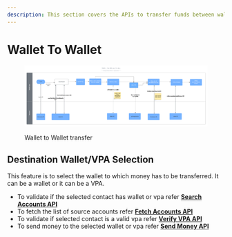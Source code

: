 ```yaml
---
description: This section covers the APIs to transfer funds between wallets.
---
```


# Wallet To Wallet



<figure><img src="../../../../../.gitbook/assets/Wallet - SendMoney Design - W2W.png" alt=""><figcaption><p>Wallet to Wallet transfer</p></figcaption></figure>

## Destination Wallet/VPA Selection

This feature is to select the wallet to which money has to be transferred. It can be a wallet or it can be a VPA.

* To validate if the selected contact has wallet or vpa refer [**Search Accounts API**](api-specification/version-2/search-account-api.md)
* To fetch the list of source accounts refer [**Fetch Accounts API**](api-specification/version-2/fetch-accounts-api.md)
* To validate if selected contact is a valid vpa refer [**Verify VPA API**](api-specification/version-2/wallet-to-account/api-specification/w2a-verification-api.md)
* To send money to the selected wallet or vpa refer [**Send Money API**](api-specification/version-2/wallet-to-account/api-specification/send-money-api.md)













&#x20;
